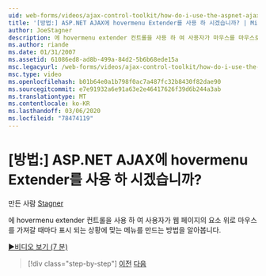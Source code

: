 ```yaml
---
uid: web-forms/videos/ajax-control-toolkit/how-do-i-use-the-aspnet-ajax-hovermenu-extender
title: '[방법:] ASP.NET AJAX에 hovermenu Extender를 사용 하 시겠습니까? | Microsoft Docs'
author: JoeStagner
description: 에 hovermenu extender 컨트롤을 사용 하 여 사용자가 마우스를 마우스로 가리킬 때마다 표시 되는 상황에 맞는 메뉴를 만드는 방법에 대해 알아봅니다.
ms.author: riande
ms.date: 01/31/2007
ms.assetid: 61086ed8-ad8b-499a-84d2-5b6b68ede15a
msc.legacyurl: /web-forms/videos/ajax-control-toolkit/how-do-i-use-the-aspnet-ajax-hovermenu-extender
msc.type: video
ms.openlocfilehash: b01b64e0a1b798f0ac7a487fc32b8430f82dae90
ms.sourcegitcommit: e7e91932a6e91a63e2e46417626f39d6b244a3ab
ms.translationtype: MT
ms.contentlocale: ko-KR
ms.lasthandoff: 03/06/2020
ms.locfileid: "78474119"
---
```

# <a name="how-do-i-use-the-aspnet-ajax-hovermenu-extender"></a>[방법:] ASP.NET AJAX에 hovermenu Extender를 사용 하 시겠습니까?

만든 사람 [Stagner](https://github.com/JoeStagner)

에 hovermenu extender 컨트롤을 사용 하 여 사용자가 웹 페이지의 요소 위로 마우스를 가져갈 때마다 표시 되는 상황에 맞는 메뉴를 만드는 방법을 알아봅니다.

[&#9654;비디오 보기 (7 분)](https://channel9.msdn.com/Blogs/ASP-NET-Site-Videos/how-do-i-use-the-aspnet-ajax-hovermenu-extender)

> [!div class="step-by-step"]
> [이전](how-do-i-use-the-aspnet-ajax-filteredtextbox-extender.md)
> [다음](how-do-i-use-the-aspnet-ajax-togglebutton-extender.md)

